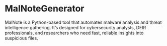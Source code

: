 # MalNoteGenerator
MalNote is a Python-based tool that automates malware analysis and threat intelligence gathering. It’s designed for cybersecurity analysts, DFIR professionals, and researchers who need fast, reliable insights into suspicious files.
